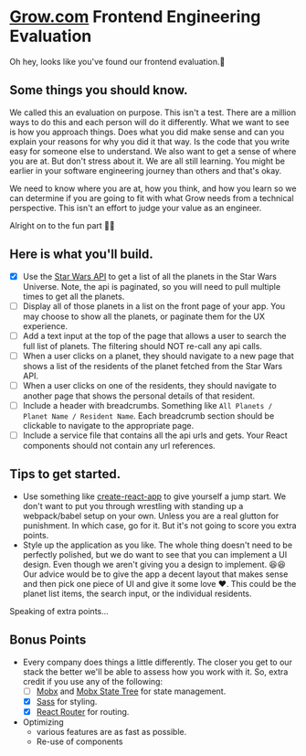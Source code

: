 [Grow.com](https://grow.com) Frontend Engineering Evaluation
=========

Oh hey, looks like you've found our frontend evaluation.🚀

## Some things you should know.
We called this an evaluation on purpose. This isn't a test. There are a million ways to do this and each person will do it differently. What we want to see is how you approach things. Does what you did make sense and can you explain your reasons for why you did it that way. Is the code that you write easy for someone else to understand. We also want to get a sense of where you are at. But don't stress about it. We are all still learning. You might be earlier in your software engineering journey than others and that's okay.

We need to know where you are at, how you think, and how you learn so we can determine if you are going to fit with what Grow needs from a technical perspective. This isn't an effort to judge your value as an engineer.

Alright on to the fun part 🎉🎉

## Here is what you'll build.
- [x] Use the [Star Wars API](https://swapi.dev/) to get a list of all the planets in the Star Wars Universe. Note, the api is paginated, so you will need to pull multiple times to get all the planets.
- [ ] Display all of those planets in a list on the front page of your app. You may choose to show all the planets, or paginate them for the UX experience.
- [ ] Add a text input at the top of the page that allows a user to search the full list of planets. The filtering should NOT re-call any api calls.
- [ ] When a user clicks on a planet, they should navigate to a new page that shows a list of the residents of the planet fetched from the Star Wars API.
- [ ] When a user clicks on one of the residents, they should navigate to another page that shows the personal details of that resident.
- [ ] Include a header with breadcrumbs. Something like `All Planets / Planet Name / Resident Name`. Each breadcrumb section should be clickable to navigate to the appropriate page.
- [ ] Include a service file that contains all the api urls and gets. Your React components should not contain any url references.

## Tips to get started.
- Use something like [create-react-app](https://reactjs.org/docs/create-a-new-react-app.html#create-react-app) to give yourself a jump start. We don't want to put you through wrestling with standing up a webpack/babel setup on your own. Unless you are a real glutton for punishment. In which case, go for it. But it's not going to score you extra points.
- Style up the application as you like. The whole thing doesn't need to be perfectly polished, but we do want to see that you can implement a UI design. Even though we aren't giving you a design to implement. 😆😆 Our advice would be to give the app a decent layout that makes sense and then pick one piece of UI and give it some love ❤. This could be the planet list items, the search input, or the individual residents.

Speaking of extra points...

## Bonus Points
- Every company does things a little differently. The closer you get to our stack the better we'll be able to assess how you work with it. So, extra credit if you use any of the following:
  - [ ] [Mobx](https://mobx.js.org) and [Mobx State Tree](https://mobx-state-tree.js.org) for state management.
  - [X] [Sass](https://sass-lang.com/) for styling.
  - [X] [React Router](https://reacttraining.com/react-router/) for routing.
- Optimizing
  - various features are as fast as possible.
  - Re-use of components
